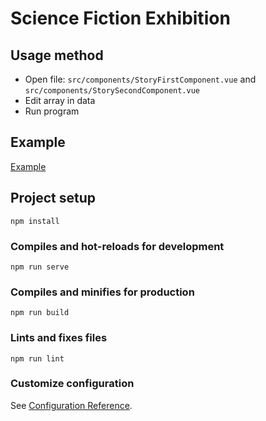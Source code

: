# Science Fiction Exhibition

## Usage method
- Open file: `src/components/StoryFirstComponent.vue` and `src/components/StorySecondComponent.vue`
- Edit array in data
- Run program

## Example
[Example](https://yigumoyan.github.io/ScienceFictionExhibition)

## Project setup
```
npm install
```

### Compiles and hot-reloads for development
```
npm run serve
```

### Compiles and minifies for production
```
npm run build
```

### Lints and fixes files
```
npm run lint
```

### Customize configuration
See [Configuration Reference](https://cli.vuejs.org/config/).
